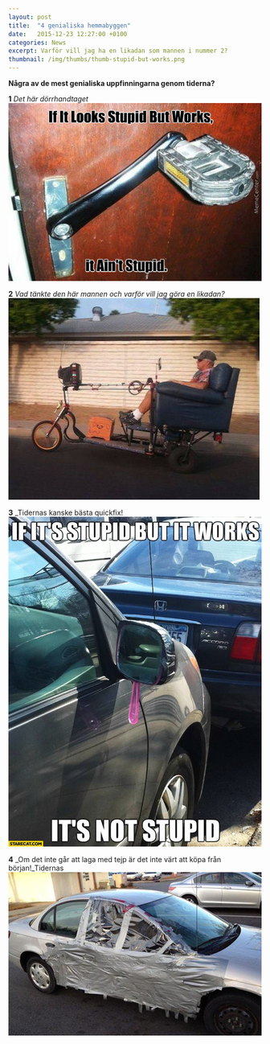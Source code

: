 ```yaml
---
layout: post
title:  "4 genialiska hemmabyggen"
date:   2015-12-23 12:27:00 +0100
categories: News
excerpt: Varför vill jag ha en likadan som mannen i nummer 2?
thumbnail: /img/thumbs/thumb-stupid-but-works.png
---
```


__Några av de mest genialiska uppfinningarna genom tiderna?__

__1__
_Det här dörrhandtaget_
<img src="/img/door-handle.jpg" alt="Dörrhandtag gjort av en cykeltrampa" />

__2__
_Vad tänkte den här mannen och varför vill jag göra en likadan?_
<img src="/img/bicycle.jpg" alt="Cykel med TV" />

__3__
_Tidernas kanske bästa quickfix!
<img src="/img/quickfix.jpg" alt="Backspegel gjord med en vanlig spegel." />

__4__
_Om det inte går att laga med tejp är det inte värt att köpa från början!_Tidernas
<img src="/img/car-duct.jpg" alt="Bil lagad med silvertejp." />
